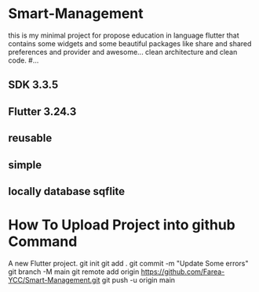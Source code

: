 # Smart-Management 
this is my minimal project for propose education in language flutter
that contains
some widgets and some beautiful packages like share and shared preferences and provider and awesome...
clean architecture and clean code.
#...

SDK 3.3.5
---
Flutter 3.24.3 
---
reusable
---
simple
---
locally database sqflite
---


#  How To Upload Project into github Command
A new Flutter project.
git init
git add .
git commit -m "Update Some errors"
git branch -M main
git remote add origin https://github.com/Farea-YCC/Smart-Management.git
git push -u origin main
